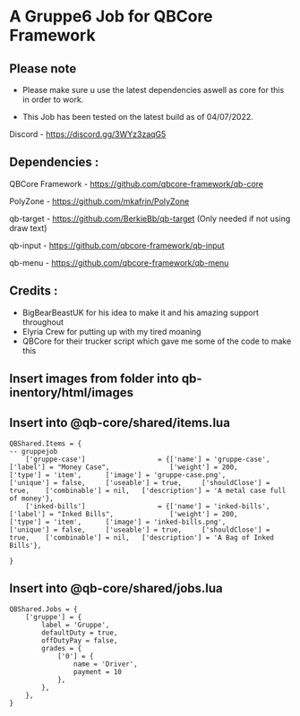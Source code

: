 # A Gruppe6 Job for QBCore Framework


## Please note

- Please make sure u use the latest dependencies aswell as core for this in order to work.

- This Job has been tested on the latest build as of 04/07/2022.

Discord - https://discord.gg/3WYz3zaqG5

## Dependencies :

QBCore Framework - https://github.com/qbcore-framework/qb-core

PolyZone - https://github.com/mkafrin/PolyZone

qb-target - https://github.com/BerkieBb/qb-target (Only needed if not using draw text)

qb-input - https://github.com/qbcore-framework/qb-input

qb-menu - https://github.com/qbcore-framework/qb-menu


## Credits : 

- BigBearBeastUK for his idea to make it and his amazing support throughout
- Elyria Crew for putting up with my tired moaning
- QBCore for their trucker script which gave me some of the code to make this

## Insert images from folder into qb-inentory/html/images

## Insert into @qb-core/shared/items.lua 

```
QBShared.Items = {
-- gruppejob
	['gruppe-case'] 		     	 = {['name'] = 'gruppe-case', 		     	 	['label'] = "Money Case", 	        	['weight'] = 200, 	   	['type'] = 'item',   	['image'] = 'gruppe-case.png',       	['unique'] = false, 	['useable'] = true, 	['shouldClose'] = true,    ['combinable'] = nil,   ['description'] = 'A metal case full of money'},
	['inked-bills'] 		     	 = {['name'] = 'inked-bills', 		     	 	['label'] = "Inked Bills", 	        	['weight'] = 200, 	   	['type'] = 'item',   	['image'] = 'inked-bills.png',       	['unique'] = false, 	['useable'] = true, 	['shouldClose'] = true,    ['combinable'] = nil,   ['description'] = 'A Bag of Inked Bills'},

}

```
## Insert into @qb-core/shared/jobs.lua 
```
QBShared.Jobs = {
    ['gruppe'] = {
		label = 'Gruppe',
		defaultDuty = true,
		offDutyPay = false,
		grades = {
            ['0'] = {
                name = 'Driver',
                payment = 10
            },
        },
	},
}		
```
